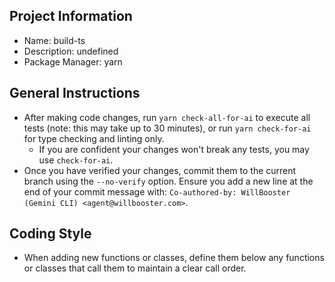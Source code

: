 ## Project Information

- Name: build-ts
- Description: undefined
- Package Manager: yarn

## General Instructions

- After making code changes, run `yarn check-all-for-ai` to execute all tests (note: this may take up to 30 minutes), or run `yarn check-for-ai` for type checking and linting only.
  - If you are confident your changes won't break any tests, you may use `check-for-ai`.
- Once you have verified your changes, commit them to the current branch using the `--no-verify` option. Ensure you add a new line at the end of your commit message with: `Co-authored-by: WillBooster (Gemini CLI) <agent@willbooster.com>`.

## Coding Style

- When adding new functions or classes, define them below any functions or classes that call them to maintain a clear call order.

